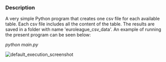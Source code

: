 ### Description

A very simple Python program that creates one csv file for each available table. 
Each csv file includes all the content of the table. 
The results are saved in a folder with name 'euroleague_csv_data'. 
An example of running the present program can be seen below:

_python main.py_

![default_execution_screenshot](https://github.com/bsamot10/EuroleagueProject/blob/main/EuroleagueDataETL/docs/images/Euroleague_tables_to_csv.png)

